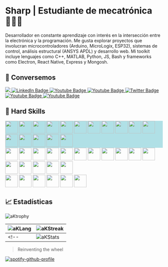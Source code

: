 # Sharp | Estudiante de mecatrónica 🧑‍💻🤖

Desarrollador en constante aprendizaje con interés en la intersección entre la electrónica y la programación. Me gusta explorar proyectos que involucran microcontroladores (Arduino, MicroLogix, ESP32), sistemas de control, análisis estructural (ANSYS APDL) y desarrollo web.  Mi toolkit incluye lenguajes como C++, MATLAB, Python, JS, Bash y frameworks como Electron, React Native, Express y Mongosh.

## :wave: Conversemos

<div id="badges">
  <a href="mailto:aks-ds23ja@proton.me" alt="Correo">
    <img src="https://img.shields.io/badge/CORREO-f75d54?style=for-the-badge&logo=gmail&logoColor=white"/>
  </a>
  <a href="https://mx.linkedin.com/in/ad%C3%A1n-ksharp-a92a4b2a7">
    <img src="https://img.shields.io/badge/LINKEDIN-0A66C2?style=for-the-badge&logo=linkedin&logoColor=white" alt="LinkedIn Badge"/>
  </a>
  <a href="https://www.facebook.com/adnksharp/">
    <img src="https://img.shields.io/badge/FACEBOOK-0866ff?style=for-the-badge&logo=facebook&logoColor=white" alt="Youtube Badge"/>
  </a>
  <a href="https://www.instagram.com/adnksharp/">
    <img src="https://img.shields.io/badge/INSTAGRAM-E4405F?style=for-the-badge&logo=instagram&logoColor=white" alt="Youtube Badge"/>
  </a>
  <a href="https://x.com/adnksharp">
    <img src="https://img.shields.io/badge/X-black?style=for-the-badge&logo=x&logoColor=white" alt="Twitter Badge"/>
  </a>
  <a href="https://t.me/adnksharp">
    <img src="https://img.shields.io/badge/TELEGRAM-1d98dc?style=for-the-badge&logo=telegram&logoColor=white" alt="Youtube Badge"/>
  </a>
  <a href="https://www.hackerrank.com/profile/adnksharp">
    <img src="https://img.shields.io/badge/HACKERRANK-0eb249?style=for-the-badge&logo=HackerRank&logoColor=white" alt="Youtube Badge"/>
  </a>
  <!--
  <a href="">
    <img src="https://img.shields.io/badge/832177703943798785-5865f2?style=for-the-badge&logo=discord&logoColor=white" alt="Youtube Badge"/>
  </a>
  -->
</div>

## :mechanical_arm: Hard Skills

<div style="background-color:powderblue;">
  <img src="https://upload.wikimedia.org/wikipedia/commons/thumb/9/9a/Visual_Studio_Code_1.35_icon.svg/1024px-Visual_Studio_Code_1.35_icon.svg.png" width="40" height="40"/>
  <img src="https://upload.wikimedia.org/wikipedia/commons/thumb/2/21/Matlab_Logo.png/800px-Matlab_Logo.png" width="40" height="40"/>
  <img src="https://img.icons8.com/?size=512&id=62397&format=png" width="40" height="40"/>
  <img src="https://cdn.icon-icons.com/icons2/1508/PNG/512/scilab_104094.png" width="40" height="40"/>
  <img src="https://companieslogo.com/img/orig/ANSS-afc9cd74.png?t=1720244490" width="40" height="40"/>
  <img src="https://avatars.githubusercontent.com/u/3374914?s=280&v=4" width="40" height="40"/>
  <img src="https://static-00.iconduck.com/assets.00/qtproject-designer-icon-512x477-k3bulhxm.png" width="40" height="40"/>
  <img src="https://img.icons8.com/fluent/512/arduino.png" width="40" height="40"/>
  <img src="https://upload.wikimedia.org/wikipedia/commons/thumb/c/c1/Android_Studio_icon_%282023%29.svg/2048px-Android_Studio_icon_%282023%29.svg.png" width="40" height="40"/>
  <img src="https://cdn.jsdelivr.net/gh/devicons/devicon@latest/icons/neovim/neovim-original.svg" width="40" height="40"/>
  <img src="https://img.icons8.com/deco/200/arduino.png" width="40" height="40"/>
  <img src="https://images-wixmp-ed30a86b8c4ca887773594c2.wixmp.com/f/9c64cfe3-bb3b-4ae8-b5a6-d2f39d21ff87/d3jme6i-8c702ad4-4b7a-4763-9901-99f8b4f038b0.png?token=eyJ0eXAiOiJKV1QiLCJhbGciOiJIUzI1NiJ9.eyJzdWIiOiJ1cm46YXBwOjdlMGQxODg5ODIyNjQzNzNhNWYwZDQxNWVhMGQyNmUwIiwiaXNzIjoidXJuOmFwcDo3ZTBkMTg4OTgyMjY0MzczYTVmMGQ0MTVlYTBkMjZlMCIsIm9iaiI6W1t7InBhdGgiOiJcL2ZcLzljNjRjZmUzLWJiM2ItNGFlOC1iNWE2LWQyZjM5ZDIxZmY4N1wvZDNqbWU2aS04YzcwMmFkNC00YjdhLTQ3NjMtOTkwMS05OWY4YjRmMDM4YjAucG5nIn1dXSwiYXVkIjpbInVybjpzZXJ2aWNlOmZpbGUuZG93bmxvYWQiXX0.oQC1FIUxsmeyLHm6qNdoRb8wzoMdKI1p49kNBstoU-w" width="40" height="40"/>    
  
  <img src="https://static-00.iconduck.com/assets.00/electron-icon-1889x2048-istwe9sw.png" width="40" height="40"/>
  <img src="https://cdn0.iconfinder.com/data/icons/logos-brands-in-colors/128/react_color-512.png" width="40" height="40"/>
  <img src="https://img.icons8.com/office16/512/express-js.png" width="40" height="40"/>
  <img src="https://cdn.jsdelivr.net/gh/devicons/devicon@latest/icons/mongoose/mongoose-original.svg" width="40" height="40"/>
  
</div>
<div>
  <img src="https://cdn.jsdelivr.net/gh/devicons/devicon@latest/icons/c/c-original.svg" width="40" height="40"/>
  <img src="https://cdn.jsdelivr.net/gh/devicons/devicon@latest/icons/cplusplus/cplusplus-original.svg" width="40" height="40"/>
  <img src="https://cdn.jsdelivr.net/gh/devicons/devicon@latest/icons/csharp/csharp-original.svg" width="40" height="40"/>
  <img src="https://cdn.jsdelivr.net/gh/devicons/devicon@latest/icons/python/python-original.svg" width="40" height="40"/>
  <img src="https://cdn.jsdelivr.net/gh/devicons/devicon@latest/icons/javascript/javascript-original.svg" width="40" height="40"/>
  <img src="https://cdn.jsdelivr.net/gh/devicons/devicon@latest/icons/typescript/typescript-original.svg" width="40" height="40"/>
  <img src="https://cdn.jsdelivr.net/gh/devicons/devicon@latest/icons/bash/bash-original.svg" width="40" height="40"/>
  <img src="https://cdn.jsdelivr.net/gh/devicons/devicon@latest/icons/sqlite/sqlite-original.svg" width="40" height="40"/>
  <img src="https://cdn.jsdelivr.net/gh/devicons/devicon@latest/icons/mongodb/mongodb-original.svg" width="40" height="40"/>
  <img src="https://images-wixmp-ed30a86b8c4ca887773594c2.wixmp.com/f/9c64cfe3-bb3b-4ae8-b5a6-d2f39d21ff87/d3jme6i-8c702ad4-4b7a-4763-9901-99f8b4f038b0.png?token=eyJ0eXAiOiJKV1QiLCJhbGciOiJIUzI1NiJ9.eyJzdWIiOiJ1cm46YXBwOjdlMGQxODg5ODIyNjQzNzNhNWYwZDQxNWVhMGQyNmUwIiwiaXNzIjoidXJuOmFwcDo3ZTBkMTg4OTgyMjY0MzczYTVmMGQ0MTVlYTBkMjZlMCIsIm9iaiI6W1t7InBhdGgiOiJcL2ZcLzljNjRjZmUzLWJiM2ItNGFlOC1iNWE2LWQyZjM5ZDIxZmY4N1wvZDNqbWU2aS04YzcwMmFkNC00YjdhLTQ3NjMtOTkwMS05OWY4YjRmMDM4YjAucG5nIn1dXSwiYXVkIjpbInVybjpzZXJ2aWNlOmZpbGUuZG93bmxvYWQiXX0.oQC1FIUxsmeyLHm6qNdoRb8wzoMdKI1p49kNBstoU-w" width="40" height="40"/> 
  
  <img src="https://cdn.jsdelivr.net/gh/devicons/devicon@latest/icons/archlinux/archlinux-original.svg" width="40" height="40"/>
  <img src="https://cdn.jsdelivr.net/gh/devicons/devicon@latest/icons/ubuntu/ubuntu-original.svg" width="40" height="40"/>
  <img src="https://cdn.jsdelivr.net/gh/devicons/devicon@latest/icons/debian/debian-original.svg" width="40" height="40"/>
  <img src="https://cdn.jsdelivr.net/gh/devicons/devicon@latest/icons/windows11/windows11-original.svg" width="40" height="40"/>
  <img src="https://cdn.jsdelivr.net/gh/devicons/devicon@latest/icons/azure/azure-original.svg" width="40" height="40"/>        
  <img src="https://cdn.jsdelivr.net/gh/devicons/devicon@latest/icons/npm/npm-original-wordmark.svg" width="40" height="40"/>   
</div>

<div>
  <img src="https://cdn.jsdelivr.net/gh/devicons/devicon@latest/icons/html5/html5-original.svg" width="40" height="40"/>
  <img src="https://cdn.jsdelivr.net/gh/devicons/devicon@latest/icons/css3/css3-original.svg" width="40" height="40"/>
  <img src="https://cdn3.iconfinder.com/data/icons/logos-and-brands-adobe/512/205_Markdown-512.png" width="40" height="40"/>
  <img src="https://static-00.iconduck.com/assets.00/latex-icon-2014x2048-wyowdlpa.png" width="40" height="40"/>
  <img src="https://cdn.jsdelivr.net/gh/devicons/devicon@latest/icons/json/json-original.svg" width="40" height="40"/>
  <img src="https://cdn.icon-icons.com/icons2/2107/PNG/512/file_type_light_yaml_icon_130421.png" width="40" height="40"/>   
</div>

## :chart_with_upwards_trend: Estadísticas

![aKtrophy](https://github-profile-trophy.vercel.app/?username=adnksharp&theme=algolia&no-frame=true&no-bg=true&rank=SSS,SS,S,AAA,AA,A,B,C,SECRET)

| ![aKLang](https://github-readme-stats.vercel.app/api/top-langs/?username=adnksharp&theme=tokyonight&locale=es&layout=compact&bg_color=00000000&hide_border=true&langs_count=10) | ![aKStreak](https://github-readme-streak-stats.herokuapp.com?user=adnksharp&theme=windows-dark&date_format=j%2Fn%5B%2FY%5D&locale=es&background=00000000&hide_border=true) | 
| ------------------------------------------------------------ | ------------------------------------------------------------ 
<!--| ![aKStats](https://github-readme-stats.vercel.app/api?username=adnksharp&show_icons=true&locale=es&bg_color=00000000&hide_border=true&theme=tokyonight) | <img src="https://github-readme-activity-graph.vercel.app/graph?username=adnksharp&bg_color=00000000&theme=react-dark&hide_border=true&hide_title=true&point=bf91f3" width="500" /> |-->

> Reinventing the wheel

[![spotify-github-profile](https://spotify-github-profile.kittinanx.com/api/view?uid=4dmc7adzfxoe4askhbja3ec2i&cover_image=true&theme=natemoo-re&show_offline=false&background_color=000000&interchange=false&bar_color=5bf2fa&bar_color_cover=true)](https://spotify-github-profile.kittinanx.com/api/view?uid=4dmc7adzfxoe4askhbja3ec2i&redirect=true)
